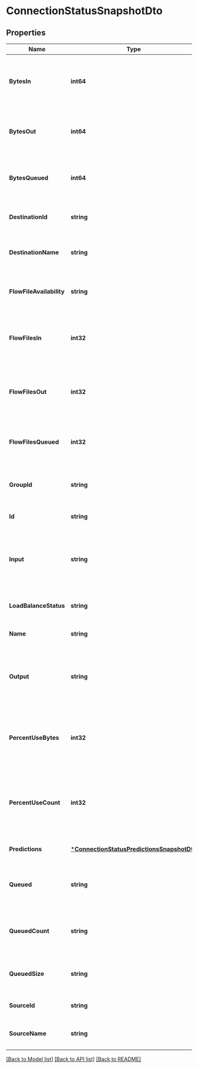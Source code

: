 # ConnectionStatusSnapshotDto

## Properties
Name | Type | Description | Notes
------------ | ------------- | ------------- | -------------
**BytesIn** | **int64** | The size of the FlowFiles that have come into the connection in the last 5 minutes. | [optional] [default to null]
**BytesOut** | **int64** | The number of bytes that have left the connection in the last 5 minutes. | [optional] [default to null]
**BytesQueued** | **int64** | The size of the FlowFiles that are currently queued in the connection. | [optional] [default to null]
**DestinationId** | **string** | The id of the destination of the connection. | [optional] [default to null]
**DestinationName** | **string** | The name of the destination of the connection. | [optional] [default to null]
**FlowFileAvailability** | **string** | The availability of FlowFiles in this connection | [optional] [default to null]
**FlowFilesIn** | **int32** | The number of FlowFiles that have come into the connection in the last 5 minutes. | [optional] [default to null]
**FlowFilesOut** | **int32** | The number of FlowFiles that have left the connection in the last 5 minutes. | [optional] [default to null]
**FlowFilesQueued** | **int32** | The number of FlowFiles that are currently queued in the connection. | [optional] [default to null]
**GroupId** | **string** | The id of the process group the connection belongs to. | [optional] [default to null]
**Id** | **string** | The id of the connection. | [optional] [default to null]
**Input** | **string** | The input count/size for the connection in the last 5 minutes, pretty printed. | [optional] [default to null]
**LoadBalanceStatus** | **string** | The load balance status of the connection | [optional] [default to null]
**Name** | **string** | The name of the connection. | [optional] [default to null]
**Output** | **string** | The output count/size for the connection in the last 5 minutes, pretty printed. | [optional] [default to null]
**PercentUseBytes** | **int32** | Connection percent use regarding queued flow files size and backpressure threshold if configured. | [optional] [default to null]
**PercentUseCount** | **int32** | Connection percent use regarding queued flow files count and backpressure threshold if configured. | [optional] [default to null]
**Predictions** | [***ConnectionStatusPredictionsSnapshotDto**](ConnectionStatusPredictionsSnapshotDTO.md) |  | [optional] [default to null]
**Queued** | **string** | The total count and size of queued flowfiles formatted. | [optional] [default to null]
**QueuedCount** | **string** | The number of flowfiles that are queued, pretty printed. | [optional] [default to null]
**QueuedSize** | **string** | The total size of flowfiles that are queued formatted. | [optional] [default to null]
**SourceId** | **string** | The id of the source of the connection. | [optional] [default to null]
**SourceName** | **string** | The name of the source of the connection. | [optional] [default to null]

[[Back to Model list]](../README.md#documentation-for-models) [[Back to API list]](../README.md#documentation-for-api-endpoints) [[Back to README]](../README.md)

